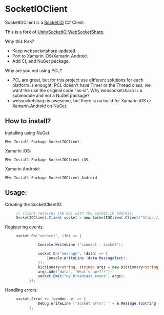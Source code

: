 SocketIOClient
==============

SocketIOClient is a [Socket.IO](http://socket.io/) C# Client.

This is a fork of [UnitySocketIO-WebSocketSharp](https://github.com/kaistseo/UnitySocketIO-WebSocketSharp).

Why this fork?
  * Keep websocketsharp updated.
  * Port to Xamarin.iOS/Xamarin.Android.
  * Add CI, and NuGet package.
  
Why are you not using PCL?
  * PCL are great, but for this project use different solutions for each platform is enought, PCL doesn't have Timer or the Thread class, we want the use the original code "as-is".
Why websocketsharp is a submodule and not a NuGet package?
  * websocketsharp is awesome, but there is no build for Xamarin.iOS or Xamarin.Android on NuGet.
  
How to install?
-----------

Installing using NuGet:

    PM> Install-Package SocketIOClient
  
Xamarin.iOS:

    PM> Install-Package SocketIOClient_iOS

Xamarin.Android:

    PM> Install-Package SocketIOClient_Android
    

Usage:
-----------

  Creating the SocketClientIO:
  
 ```csharp
      // Client receives the URL with the Socket.IO address.
      SocketIOClient.Client socket = new SocketIOClient.Client("https://localhost:5000/");
 ```

Registering events:

 ```csharp
      socket.On("connect", (fn) => {

				Console.WriteLine ("connect - socket");

				socket.On("message", (data) => {
					Console.WriteLine (data.MessageText);
				});
				Dictionary<string, string> args = new Dictionary<string, string>();
				args.Add("data", "What's up+?!!");
				socket.Emit("my_broadcast_event", args);
			});
 ```
 
Handling errors:

 ```csharp
      socket.Error += (sender, e) => {
				Debug.WriteLine ("socket Error: " + e.Message.ToString ());
			};
 ```
